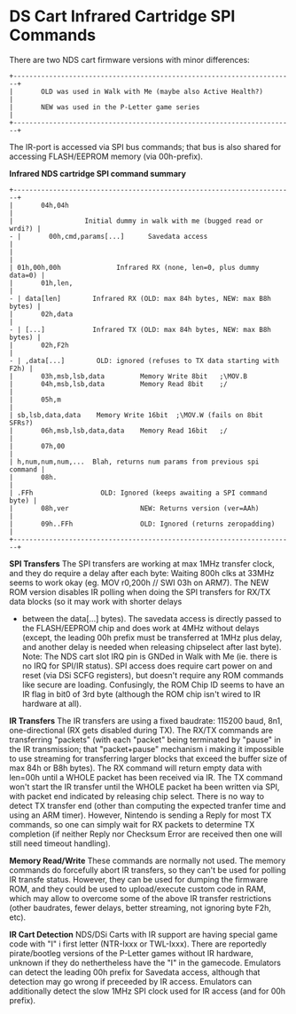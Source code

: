 # DS Cart Infrared Cartridge SPI Commands


There are two NDS cart firmware versions with minor differences:

```
+-----------------------------------------------------------------------+
|       OLD was used in Walk with Me (maybe also Active Health?)        |
|       NEW was used in the P-Letter game series                        |
+-----------------------------------------------------------------------+
```

The IR-port is accessed via SPI bus commands; that bus is also shared
for accessing FLASH/EEPROM memory (via 00h-prefix).

**Infrared NDS cartridge SPI command summary**

```
+-----------------------------------------------------------------------+
|       04h,04h                                                         |
|                  Initial dummy in walk with me (bugged read or wrdi?) |
- |       00h,cmd,params[...]      Savedata access                        |
|                                                                       |
| 01h,00h,00h              Infrared RX (none, len=0, plus dummy data=0) |
|       01h,len,                                                        |
- | data[len]        Infrared RX (OLD: max 84h bytes, NEW: max B8h bytes) |
|       02h,data                                                        |
- | [...]            Infrared TX (OLD: max 84h bytes, NEW: max B8h bytes) |
|       02h,F2h                                                         |
- | ,data[...]        OLD: ignored (refuses to TX data starting with F2h) |
|       03h,msb,lsb,data         Memory Write 8bit   ;\MOV.B            
|       04h,msb,lsb,data         Memory Read 8bit    ;/                 |
|       05h,m                                                           |
| sb,lsb,data,data    Memory Write 16bit  ;\MOV.W (fails on 8bit SFRs?) 
|       06h,msb,lsb,data,data    Memory Read 16bit   ;/                 |
|       07h,00                                                          |
| h,num,num,num,...  Blah, returns num params from previous spi command |
|       08h.                                                            |
| .FFh                 OLD: Ignored (keeps awaiting a SPI command byte) |
|       08h,ver                  NEW: Returns version (ver=AAh)         |
|       09h..FFh                 OLD: Ignored (returns zeropadding)     |
+-----------------------------------------------------------------------+
```


**SPI Transfers**
The SPI transfers are working at max 1MHz transfer clock, and they do
require a delay after each byte:
Waiting 800h clks at 33MHz seems to work okay (eg. MOV r0,200h // SWI
03h on ARM7). The NEW ROM version disables IR polling when doing the SPI
transfers for RX/TX data blocks (so it may work with shorter delays
- between the data\[\...\] bytes).
The savedata access is directly passed to the FLASH/EEPROM chip and does
work at 4MHz without delays (except, the leading 00h prefix must be
transferred at 1MHz plus delay, and another delay is needed when
releasing chipselect after last byte).
Note: The NDS cart slot IRQ pin is GNDed in Walk with Me (ie. there is
no IRQ for SPI/IR status).
SPI access does require cart power on and reset (via DSi SCFG
registers), but doesn\'t require any ROM commands like secure are
loading. Confusingly, the ROM Chip ID seems to have an IR flag in bit0
of 3rd byte (although the ROM chip isn\'t wired to IR hardware at all).

**IR Transfers**
The IR transfers are using a fixed baudrate: 115200 baud, 8n1,
one-directional (RX gets disabled during TX). The RX/TX commands are
transferring \"packets\" (with each \"packet\" being terminated by 
\"pause\" in the IR transmission; that \"packet+pause\" mechanism i
making it impossible to use streaming for transferring larger blocks
that exceed the buffer size of max 84h or B8h bytes).
The RX command will return empty data with len=00h until a WHOLE packet
has been received via IR.
The TX command won\'t start the IR transfer until the WHOLE packet ha
been written via SPI, with packet end indicated by releasing chip
select.
There is no way to detect TX transfer end (other than computing the
expected tranfer time and using an ARM timer).
However, Nintendo is sending a Reply for most TX commands, so one can
simply wait for RX packets to determine TX completion (if neither Reply
nor Checksum Error are received then one will still need timeout
handling).

**Memory Read/Write**
These commands are normally not used. The memory commands do forcefully
abort IR transfers, so they can\'t be used for polling IR transfe
status.
However, they can be used for dumping the firmware ROM, and they could
be used to upload/execute custom code in RAM, which may allow to
overcome some of the above IR transfer restrictions (other baudrates,
fewer delays, better streaming, not ignoring byte F2h, etc).

**IR Cart Detection**
NDS/DSi Carts with IR support are having special game code with \"I\" i
first letter (NTR-Ixxx or TWL-Ixxx). There are reportedly pirate/bootleg
versions of the P-Letter games without IR hardware, unknown if they do
nethertheless have the \"I\" in the gamecode.
Emulators can detect the leading 00h prefix for Savedata access,
although that detection may go wrong if preceeded by IR access.
Emulators can additionally detect the slow 1MHz SPI clock used for IR
access (and for 00h prefix).



